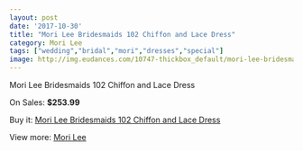 ```yaml
---
layout: post
date: '2017-10-30'
title: "Mori Lee Bridesmaids 102 Chiffon and Lace Dress"
category: Mori Lee
tags: ["wedding","bridal","mori","dresses","special"]
image: http://img.eudances.com/10747-thickbox_default/mori-lee-bridesmaids-102-chiffon-and-lace-dress.jpg
---
```

Mori Lee Bridesmaids 102 Chiffon and Lace Dress

On Sales: **$253.99**
<a href="https://www.eudances.com/en/mori-lee/3444-mori-lee-bridesmaids-102-chiffon-and-lace-dress.html"><amp-img layout="responsive" width="600" height="600" src="//img.eudances.com/10747-thickbox_default/mori-lee-bridesmaids-102-chiffon-and-lace-dress.jpg" alt="Mori Lee Bridesmaids 102 Chiffon and Lace Dress 0" /></a>
<a href="https://www.eudances.com/en/mori-lee/3444-mori-lee-bridesmaids-102-chiffon-and-lace-dress.html"><amp-img layout="responsive" width="600" height="600" src="//img.eudances.com/10750-thickbox_default/mori-lee-bridesmaids-102-chiffon-and-lace-dress.jpg" alt="Mori Lee Bridesmaids 102 Chiffon and Lace Dress 1" /></a>
<a href="https://www.eudances.com/en/mori-lee/3444-mori-lee-bridesmaids-102-chiffon-and-lace-dress.html"><amp-img layout="responsive" width="600" height="600" src="//img.eudances.com/10749-thickbox_default/mori-lee-bridesmaids-102-chiffon-and-lace-dress.jpg" alt="Mori Lee Bridesmaids 102 Chiffon and Lace Dress 2" /></a>
<a href="https://www.eudances.com/en/mori-lee/3444-mori-lee-bridesmaids-102-chiffon-and-lace-dress.html"><amp-img layout="responsive" width="600" height="600" src="//img.eudances.com/10748-thickbox_default/mori-lee-bridesmaids-102-chiffon-and-lace-dress.jpg" alt="Mori Lee Bridesmaids 102 Chiffon and Lace Dress 3" /></a>

Buy it: [Mori Lee Bridesmaids 102 Chiffon and Lace Dress](https://www.eudances.com/en/mori-lee/3444-mori-lee-bridesmaids-102-chiffon-and-lace-dress.html "Mori Lee Bridesmaids 102 Chiffon and Lace Dress")

View more: [Mori Lee](https://www.eudances.com/en/65-mori-lee "Mori Lee")